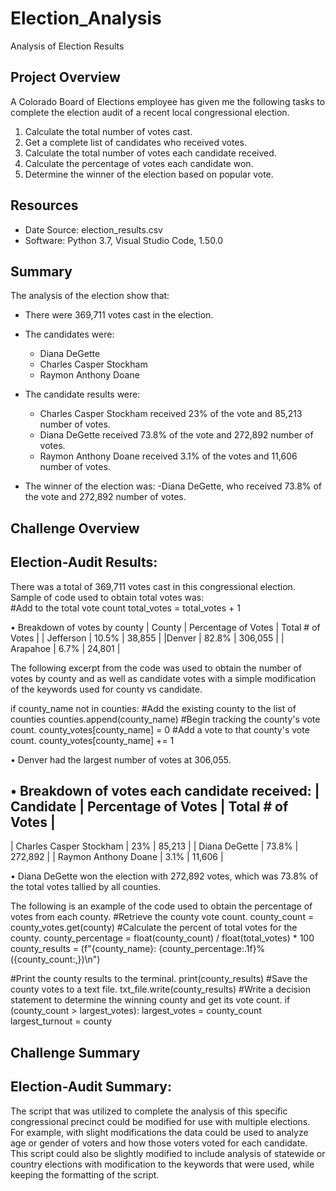 # Election_Analysis
Analysis of Election Results 
## Project Overview
A Colorado Board of Elections employee has given me the following tasks to complete the election audit of a recent local congressional election. 

1. Calculate the total number of votes cast. 
2. Get a complete list of candidates who received votes. 
3. Calculate the total number of votes each candidate received. 
4. Calculate the percentage of votes each candidate won. 
5. Determine the winner of the election based on popular vote. 

## Resources
- Date Source: election_results.csv
- Software: Python 3.7, Visual Studio Code, 1.50.0

## Summary
The analysis of the election show that:
- There were 369,711 votes cast in the election. 

- The candidates were:
  - Diana DeGette
  - Charles Casper Stockham
  - Raymon Anthony Doane
  
- The candidate results were:
  - Charles Casper Stockham received 23% of the vote and 85,213 number of votes.
  - Diana DeGette received 73.8% of the vote and 272,892 number of votes. 
  - Raymon Anthony Doane received 3.1% of the votes and 11,606 number of votes. 
  
- The winner of the election was:
   -Diana DeGette, who received 73.8% of the vote and 272,892 number of votes.
   
 ## Challenge Overview

## Election-Audit Results:
There was a total of 369,711 votes cast in this congressional election.  Sample of code used to obtain total votes was:        
 #Add to the total vote count
        total_votes = total_votes + 1
        
•	Breakdown of votes by county
| County | Percentage of Votes | Total # of Votes |
| Jefferson	| 10.5%	| 38,855 |
|Denver	| 82.8% | 306,055 |
| Arapahoe | 6.7%	| 24,801 |

The following excerpt from the code was used to obtain the number of votes by county and as well as candidate votes with a simple modification of the keywords used for county vs candidate. 

if county_name not in counties:
            #Add the existing county to the list of counties
           counties.append(county_name)
            #Begin tracking the county's vote count.
            county_votes[county_name] = 0
   #Add a vote to that county's vote count.
            county_votes[county_name] += 1
            
•	Denver had the largest number of votes at 306,055.

•	Breakdown of votes each candidate received:
| Candidate	              | Percentage of Votes	| Total # of Votes |
------------------------------------------------------
| Charles Casper Stockham	| 23%	                | 85,213           |
| Diana DeGette	          | 73.8%	              | 272,892          |
| Raymon Anthony Doane    |   3.1%	            | 11,606           |

•	Diana DeGette won the election with 272,892 votes, which was 73.8% of the total votes tallied by all counties. 

The following is an example of the code used to obtain the percentage of votes from each county.
#Retrieve the county vote count.
county_count = county_votes.get(county)
#Calculate the percent of total votes for the county.
county_percentage = float(county_count) / float(total_votes) * 100
county_results = (f"{county_name}: {county_percentage:.1f}% ({county_count:,})\n")

#Print the county results to the terminal.
print(county_results)
#Save the county votes to a text file.
txt_file.write(county_results)
#Write a decision statement to determine the winning county and get its vote count.
if (county_count > largest_votes):
largest_votes = county_count
largest_turnout = county

## Challenge Summary
## Election-Audit Summary:

The script that was utilized to complete the analysis of this specific congressional precinct could be modified for use with multiple elections. For example, with slight modifications the data could be used to analyze age or gender of voters and how those voters voted for each candidate. This script could also be  slightly modified to include analysis of statewide or country elections with modification to the keywords that were used, while keeping the formatting of the script.

 
